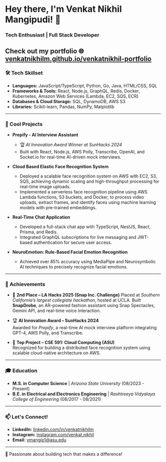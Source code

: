 # Hey there, I'm Venkat Nikhil Mangipudi! 👋

### Tech Enthusiast | Full Stack Developer 

Check out my portfolio 🌐[venkatnikhilm.github.io/venkatnikhil-portfolio](https://venkatnikhilm.github.io/venkatnikhil-portfolio)
---

### 🛠 Tech Skillset
- **Languages:** JavaScript/TypeScript, Python, Go, Java, HTML/CSS, SQL
- **Frameworks & Tools:** React, Node.js, GraphQL, Redis, Docker, Kubernetes, Amazon Web Services (Lambda, EC2, SQS, ECR)
- **Databases & Cloud Storage:** SQL, DynamoDB, AWS S3
- **Libraries:** Scikit-learn, Pandas, NumPy, Matplotlib

---

### 🌟 Cool Projects
- **Prepify - AI Interview Assistant**
  - 🏆 *AI Innovation Award Winner at SunHacks 2024*
  - Built with React, Node.js, AWS Polly, Transcribe, OpenAI, and Socket.io for real-time AI-driven mock interviews.

- **Cloud Based Elastic Face Recognition System**
  - Deployed a scalable face recognition system on AWS with EC2, S3, SQS, achieving dynamic scaling and high-throughput processing for real-time image uploads.
  - Implemented a serverless face recognition pipeline using AWS Lambda functions, S3 buckets, and Docker, to process video uploads, extract frames, and identify faces using machine learning models with pre-trained embeddings.

- **Real-Time Chat Application**
  - Developed a full-stack chat app with TypeScript, NestJS, React, Prisma, and Redis.
  - Integrated GraphQL subscriptions for live messaging and JWT-based authentication for secure user access.

- **NeuroEmotion: Rule-Based Facial Emotion Recognition**
  - Achieved over 85% accuracy using MediaPipe and Neurosymbolic AI techniques to precisely recognize facial emotions.

---
### 🏅 Achievements
- 🥈 **2nd Place – LA Hacks 2025 (Snap Inc. Challenge)**
  Placed at *Southern California’s largest collegiate hackathon*, hosted at UCLA. Built **SnapDrobe**, an AR-powered fashion assistant using Snap Spectacles, Gemini API, and real-time voice interaction.

- 🏆 **AI Innovation Award – SunHacks 2024**  
  Awarded for *Prepify*, a real-time AI mock interview platform integrating GPT-4, AWS Polly, and Transcribe.

- 🏅 **Top Project – CSE 591: Cloud Computing (ASU)**  
  Recognized for building a distributed face recognition system using scalable cloud-native architecture on AWS.
  
---
### 🎓 Education
- **M.S. in Computer Science** | *Arizona State University* (08/2023 - Present)
- **B.E. in Electrical and Electronics Engineering** | *Rashtreeya Vidyalaya College of Engineering* (08/2017 - 08/2021)

---

### 📫 Let's Connect!
- **LinkedIn:** [linkedin.com/in/venkatnikhilm](https://linkedin.com/in/venkatnikhilm)
- **Instagram:** [instagram.com/venkat.nikhil](https://instagram.com/venkat.nikhil)
- **Email:** [vmangip1@asu.edu](mailto:vmangip1@asu.edu)

---

🚀 Passionate about building tech that makes a difference!


